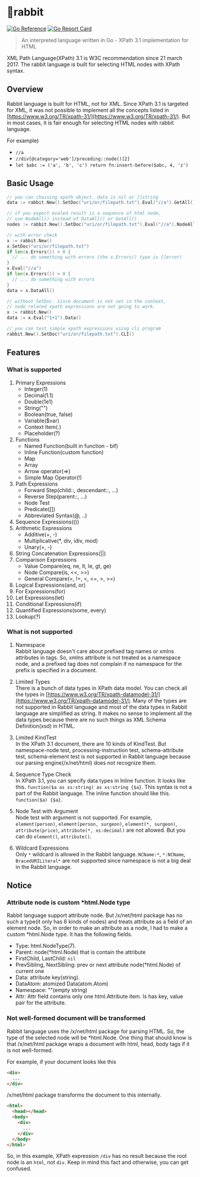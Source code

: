 # 🐰rabbit

[![Go Reference](https://pkg.go.dev/badge/github.com/zzossig/rabbit.svg)](https://pkg.go.dev/github.com/zzossig/rabbit)
[![Go Report Card](https://goreportcard.com/badge/github.com/zzossig/rabbit)](https://goreportcard.com/report/github.com/zzossig/rabbit)
> An interpreted language written in Go - XPath 3.1 implementation for HTML

XML Path Language(XPath) 3.1 is W3C recommendation since 21 march 2017.
The rabbit language is built for selecting HTML nodes with XPath syntax.

## Overview

Rabbit language is built for HTML, not for XML. Since XPath 3.1 is targeted for XML, it was not possible to implement all the concepts listed in [https://www.w3.org/TR/xpath-31/](https://www.w3.org/TR/xpath-31/). But in most cases, it is fair enough for selecting HTML nodes with rabbit language.

For example)

- `//a`
- `//div[@category='web']/preceding::node()[2]`
- `let $abc := ('a', 'b', 'c') return fn:insert-before($abc, 4, 'z')`

## Basic Usage

```go
// you can chaining xpath object. data is nil or []string
data := rabbit.New().SetDoc("uri/or/filepath.txt").Eval("//a").GetAll()
```

```go
// if you expect evaled result is a sequence of html node, 
// use NodeAll() instead of DataAll() or GetAll()
nodes := rabbit.New().SetDoc("uri/or/filepath.txt").Eval("//a").NodeAll()
```

```go
// with error check
x := rabbit.New()
x.SetDoc("uri/or/filepath.txt")
if len(x.Errors()) > 0 {
  // ... do something with errors (the x.Errors() type is []error)
}
x.Eval("//a")
if len(x.Errors()) > 0 {
  // ... do something with errors
}
data = x.DataAll()
```

```go
// without SetDoc. Since document is not set in the context, 
// node related xpath expressions are not going to work.
x := rabbit.New()
data := x.Eval("1+1").Data()
```

```go
// you can test simple xpath expressions using cli program
rabbit.New().SetDoc("uri/or/filepath.txt").CLI()
```

## Features

### What is supported

1. Primary Expressions
    - Integer(1)
    - Decimal(1.1)
    - Double(1e1)
    - String("")
    - Boolean(true, false)
    - Variable($var)
    - Context Item(.)
    - Placeholder(?)
2. Functions
    - Named Function(built in function - bif)
    - Inline Function(custom function)
    - Map
    - Array
    - Arrow operator(=>)
    - Simple Map Operator(!)
3. Path Expressions
    - Forward Step(child::, descendant::, ...)
    - Reverse Step(parent::, ...)
    - Node Test
    - Predicate([])
    - Abbreviated Syntax(@, ..)
4. Sequence Expressions(())
5. Arithmetic Expressions
    - Additive(+, -)
    - Multiplicative(*, div, idiv, mod)
    - Unary(+, -)
6. String Concatenation Expressions(||)
7. Comparison Expressions
    - Value Compare(eq, ne, lt, le, gt, ge)
    - Node Compare(is, <<, >>)
    - General Compare(=, !=, <, <=, >, >=)
8. Logical Expressions(and, or)
9. For Expressions(for)
10. Let Expressions(let)
11. Conditional Expressions(if)
12. Quantified Expressions(some, every)
13. Lookup(?)

### What is not supported

1. Namespace<br/>
Rabbit language doesn't care about prefixed tag names or xmlns attributes in tags. So, xmlns attribute is not treated as a namespace node, and a prefixed tag does not complain if no namespace for the prefix is specified in a document.

2. Limited Types<br/>
There is a bunch of data types in XPath data model. You can check all the types in [https://www.w3.org/TR/xpath-datamodel-31/](https://www.w3.org/TR/xpath-datamodel-31/). Many of the types are not supported in Rabbit language and most of the data types in Rabbit language are simplified as string. It makes no sense to implement all the data types because there are no such things as XML Schema Definition(xsd) in HTML.

3. Limited KindTest<br/>
In the XPath 3.1 document, there are 10 kinds of KindTest. But namespace-node test, processing-instruction test, schema-attribute test, schema-element test is not supported in Rabbit language because our parsing engine(/x/net/html) does not recognize them.

4. Sequence Type Check<br/>
In XPath 3.1, you can specify data types in lnline function. It looks like this.
`function($a as xs:string) as xs:string {$a}`.
This syntax is not a part of the Rabbit language. The inline function should like this.
`function($a) {$a}`.

5. Node Test with Argument<br/>
Node test with argument is not supported. For example, `element(person)`, `element(person, surgeon)`, `element(*, surgeon)`, `attribute(price)`, `attribute(*, xs:decimal)` are not allowed. But you can do `element()`, `attribute()`.

6. Wildcard Expressions<br/>
Only `*` wildcard is allowed in the Rabbit language. `NCName:*`, `*:NCName`, `BracedURILiteral*` are not supported since namespace is not a big deal in the Rabbit language.

## Notice

### Attribute node is custom *html.Node type

Rabbit language support attribute node. But /x/net/html package has no such a type(it only has 6 kinds of nodes) and treats attribute as a field of an element node. So, in order to make an attribute as a node, I had to make a custom *html.Node type. It has the following fields.

- Type: html.NodeType(7).
- Parent: node(*html.Node) that is contain the attribute
- FirstChild, LastChild: `nil`
- PrevSibling, NextSibling: prev or next attribute node(*html.Node) of current one
- Data: attribute key(string).
- DataAtom: atomized Data(atom.Atom)
- Namespace: ""(empty string)
- Attr: Attr field contains only one html.Attribute item. Is has key, value pair for the attribute.

### Not well-formed document will be transformed

Rabbit language uses the /x/net/html package for parsing HTML. So, the type of the selected node will be *html.Node.
One thing that should know is that /x/net/html package wraps a document with html, head, body tags if it is not well-formed.

For example, if your document looks like this

```html
<div>
  ...
</div>
```

/x/net/html package transforms the document to this internally.

```html
<html>
  <head></head>
  <body>
    <div>
      ...
    </div>
  </body>
</html>
```

So, in this example, XPath expression `/div` has no result because the root node is an `html`, not `div`.
Keep in mind this fact and otherwise, you can get confused.
